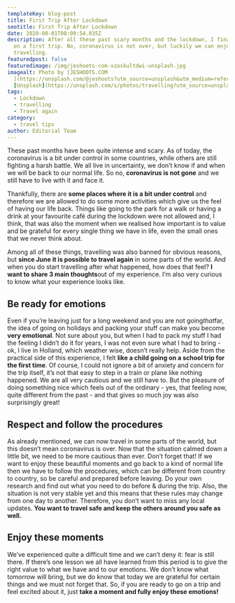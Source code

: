 ```yaml
---
templateKey: blog-post
title: First Trip After Lockdown
seotitle: First Trip After Lockdown
date: 2020-08-01T08:09:54.035Z
description: After all these past scary months and the lockdown, I finally went
  on a first trip. No, coronavirus is not over, but luckily we can enjoy again
  travelling.
featuredpost: false
featuredimage: /img/jeshoots-com-xzoskultdwi-unsplash.jpg
imagealt: Photo by [JESHOOTS.COM
  ](https://unsplash.com/@jeshoots?utm_source=unsplash&utm_medium=referral&utm_content=creditCopyText)on
  [Unsplash](https://unsplash.com/s/photos/travelling?utm_source=unsplash&utm_medium=referral&utm_content=creditCopyText)
tags:
  - Lockdown
  - travelling
  - Travel again
category:
  - travel tips
author: Editorial Team
---
```

These past months have been quite intense and scary. As of today, the coronavirus is a bit under control in some countries, while others are still fighting a harsh battle. We all live in uncertainty, we don’t know if and when we will be back to our normal life. So no, **coronavirus is not gone** and we still have to live with it and face it.

Thankfully, there are **some places where it is a bit under control** and therefore we are allowed to do some more activities which give us the feel of having our life back. Things like going to the park for a walk or having a drink at your favourite cafè during the lockdown were not allowed and, I think, that was also the moment when we realised how important is to value and be grateful for every single thing we have in life, even the small ones that we never think about.

Among all of these things, travelling was also banned for obvious reasons, but **since June it is possible to travel again** in some parts of the world. And when you do start travelling after what happened, how does that feel? **I want to share 3 main thoughts**out of my experience. I’m also very curious to know what your experience looks like.

## Be ready for emotions

Even if you’re leaving just for a long weekend and you are not going*that*far, the idea of going on holidays and packing your stuff can make you become **very emotional**. Not sure about you, but when I had to pack my stuff I had the feeling I didn’t do it for years, I was not even sure what I had to bring - ok, I live in Holland, which weather wise, doesn’t really help. Aside from the practical side of this experience, I felt **like a child going on a school trip for the first time**. Of course, I could not ignore a bit of anxiety and concern for the trip itself, it’s not that easy to step in a train or plane like nothing happened. We are all very cautious and we still have to. But the pleasure of doing something nice which feels out of the ordinary - yes, that feeling now, quite different from the past - and that gives so much joy was also surprisingly great!

## Respect and follow the procedures

As already mentioned, we can now travel in some parts of the world, but this doesn’t mean coronavirus is over. Now that the situation calmed down a little bit, we need to be more cautious than ever. Don’t forget that! If we want to enjoy these beautiful moments and go back to a kind of normal life then we have to follow the procedures, which can be different from country to country, so be careful and prepared before leaving. Do your own research and find out what you need to do before & during the trip. Also, the situation is not very stable yet and this means that these rules may change from one day to another. Therefore, you don’t want to miss any local updates. **You want to travel safe and keep the others around you safe as well.**

## Enjoy these moments

We’ve experienced quite a difficult time and we can’t deny it: fear is still there. If there’s one lesson we all have learned from this period is to give the right value to what we have and to our emotions. We don’t know what tomorrow will bring, but we do know that today we are grateful for certain things and we must not forget that. So, if you are ready to go on a trip and feel excited about it, just **take a moment and fully enjoy these emotions!**